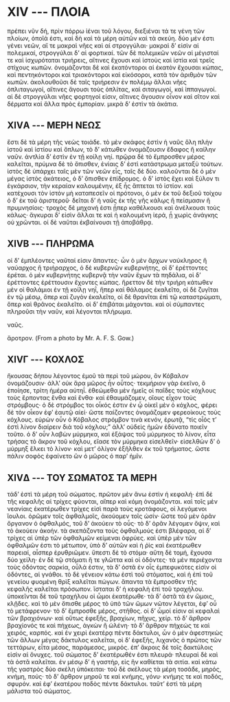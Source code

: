 
# XIV --- ΠΛΟΙΑ

πρέπει νῦν δή, πρὶν πόρρω ἰέναι τοῦ λόγου,
διεξιέναι τά τε γένη τῶν πλοίων, ὁποῖά ἐστι, καὶ δὴ
καὶ τὰ μέρη αὐτῶν καὶ τὰ σκεύη. δύο μέν ἐστι γένει
νεῶν, αἵ τε μακραὶ νῆες καὶ αἱ στρογγύλαι· μακραὶ
δ’ εἰσὶν αἱ πολεμικαί, στρογγύλαι δ’ αἱ φορτικαί.
τῶν δὲ πολεμικῶν νεῶν αἱ μέγισταί τε καὶ ἰσχυρόταται
τριήρεις, αἵτινες ἔχουσι καὶ ἱστοὺς καὶ ἱστία
καὶ τρεῖς στίχους κωπῶν. ὀνομάζονται δὲ καὶ ἑκατόντοροι
αἱ ἑκατὸν ἔχουσαι κώπας, καὶ πεντηκόντοροι
καὶ τριακόντοροι καὶ εἰκόσοροι, κατὰ τὸν ἀριθμὸν τῶν
κωπῶν. ἀκολουθοῦσι δὲ ταῖς τριήρεσιν ἐν πολέμῳ
ἄλλαι νῆες ὁπλιταγωγοί, αἵτινες ἄγουσι τοὺς ὁπλίτας,
καὶ σιταγωγοί, καὶ ἱππαγωγοί.
αἱ δὲ στρογγύλαι νῆες φορτηγοί εἰσιν, αἵτινες
ἄγουσιν οἶνον καὶ σῖτον καὶ δέρματα καὶ ἄλλα πρὸς
ἐμπορίαν.
μικρὰ δ’ ἐστὶν τὰ ἀκάτια.


## XIVΑ --- ΜΕΡΗ ΝΕΩΣ

ἔστι δὲ τὰ μέρη τῆς νεὼς τοιάδε.
τὸ μὲν σκάφος ἐστὶν ἡ ναῦς ὅλη πλὴν ἱστοῦ καὶ
ἱστίου καὶ ὅπλων, τὸ δ’ κάτωθεν ὀνομάζουσιν ἔδαφος
ἢ καίλην ναῦν. ἀντλία δ’ ἐστὶν ἐν τῇ κοίλῃ νηί.
πρῷρα δὲ τὸ ἔμπροσθεν μέρος καλεῖται, πρύμνα δὲ
τὸ ὄπισθεν, ἐνίαις δ’ ἐστὶ κατάστρωμα μεταξὺ τούτων.
ἱστὸς δὲ ὑπάρχει ταῖς μὲν τῶν νεῶν εἷς, ταῖς δὲ
δύο. καλοῦνται δὲ ὁ μὲν μέγας ἱστὸς ἀκάτειος, ὁ δ’
ὄπισθεν ἐπίδρομος. ὁ δ’ ἱστὸς ἔχει καὶ ξύλον τι
ἐγκάρσιον, τὴν κεραίαν καλουμένην, ἐξ ἧς ἅπτεται τὸ
ἱστίον. καὶ κατέχουσι τὸν ἱστὸν μὴ καταπεσεῖν οἱ
πρότονοι, ὁ μὲν ἐκ τοῦ δεξιοῦ τοίχου ὁ δ’ ἐκ τοῦ
ἀριστεροῦ· δεῖται δ’ ἡ ναῦς ἐκ τῆς γῆς κάλῳς ἢ πείσμασιν
ἢ πρυμνησίοις· τροχὸς δὲ μηχανή ἐστι ᾗπερ
καθέλκουσι καὶ ἀνέλκουσι τοὺς κάλως· ἄγκυραι δ’ εἰσὶν
ἄλλαι τε καὶ ἡ καλουμένη ἱερά, ᾗ χωρὶς ἀνάγκης οὐ
χρῶνται. οἱ δὲ ναῦται ἐκβαίνουσι τῇ ἀποβάθρᾳ.


## XIVΒ --- ΠΛΗΡΩΜΑ

οἱ δ’ ἐμπλέοντες ναῦταί εἰσιν ἅπαντες· ὧν ὁ μὲν
ἄρχων ναύκληρος ἢ ναύαρχος ἢ τριήραρχος, ὁ δὲ
κυβερνῶν κυβερνήτης, οἱ δ’ ἐρέττοντες ἐρέται.
ὁ μὲν κυβερνήτης κυβερνᾷ τὴν ναῦν ἔχων τὰ
πηδάλια, οἱ δ’ ἐρέττοντες ἐρέττουσιν ἔχοντες κώπας.
ἤρεττον δὲ τὴν τριήρη κάτωθεν μὲν οἱ θαλάμιοι ἐν τῇ
κοίλῃ νηΐ, ἥπερ καὶ θάλαμος ἐκαλεῖτο, οἱ δὲ ζυγῖται
ἐν τῷ μέσῳ, ὅπερ καὶ ζυγὸν ἐκαλεῖτο, οἱ δὲ θρανῖται
ἐπὶ τῷ καταστρώματι, ὅπερ καὶ θρᾶνος ἐκαλεῖτο. οἱ
δ’ ἐπιβάται μάχονται. καὶ οἱ σύμπαντες πληροῦσι
τὴν ναῦν, καὶ λέγονται πλήρωμα.



ναῦς.



ἄροτρον.
(From a photo by Mr. A. F. S. Gow.)



## XIVΓ --- ΚΟΧΛΟΣ

ἤκουσας δήπου λέγοντος ἐμοῦ τὰ περὶ τοῦ μώρου,
ὃν Κόβαλον ὀνομάζουσιν· ἀλλ’ οὐκ ἄρα μῶρος ἦν
οὗτος· τεκμήριον γὰρ ἐκεῖνο, ὃ ἐποίησε, τρίτη ἡμέρα
αὑτηΐ. ἐθεώμεθα μὲν ἡμεῖς οἱ παῖδες τοὺς κόχλους
τοὺς ἕρποντας ἔνθα καὶ ἔνθα· καὶ ἐθαυμάζομεν, οἵους
εἶχον τοὺς στρόμβους· ὁ δὲ στρόμβος τοι οἶκός
ἐστιν ἐν ᾧ οἰκεῖ μὲν ὁ κόχλος, φέρει δὲ τὸν οἶκον
ἐφ’ ἑαυτῷ αἰεί· ὥστε παίζοντες ὀνομάζομεν φερεοίκους
τοὺς κόχλους. εὑρὼν οὖν ὁ Κόβαλος στρόμβον τινὰ
κενόν, ἐρωτᾷ, “τίς οἷός τ’ ἐστὶ λίνον διαίρειν διὰ τοῦ
κόχλου;” ἀλλ’ οὐδεὶς ἡμῶν ἐδύνατο ποιεῖν τοῦτο. ὁ
δ’ οὖν λαβὼν μύρμηκα, καὶ ἐξάψας τοῦ μύρμηκος
τὸ λίνον, εἶτα τρήσας τὸ ἄκρον τοῦ κόχλου, εἴασε
τὸν μύρμηκα εἰσελθεῖν· εἰσελθὼν δ’ ὁ μύρμηξ ἕλκει
τὸ λίνον· καὶ μετ’ ὀλίγον ἐξῆλθεν ἐκ τοῦ τρήματος.
ὥστε πάλιν σοφὸς ἐφαίνετο ὢν ὁ μῶρος ὁ παρ’
ἡμῖν.


## XIVΔ --- ΤΟΥ ΣΩΜΑΤΟΣ ΤΑ ΜΕΡΗ

τάδ’ ἐστὶ τὰ μέρη τοῦ σώματος. πρῶτον μὲν
ἄνω ἐστὶν ἡ κεφαλή· ἐπὶ δὲ τῆς κεφαλῆς αἱ τρίχες
φύονται, αἵπερ καὶ κόμη ὀνομάζονται. καὶ τοῖς μὲν
νεανίαις ἑκατέρωθεν τρίχες εἰσὶ παρὰ τοὺς κροτάφους,
οἱ λεγόμενοι ἴουλοι. ὁρῶμεν τοῖς ἀφθαλμοῖς, ἀκούομεν
τοῖς ὠσίν· ὥστε τοῦ μὲν ὁρᾶν ὄργανον ὁ ὀφθαλμός,
τοῦ δ’ ἀκούειν τὸ οὖς· τὸ δ’ ὁρᾶν λέγομεν ὄψιν,
καὶ τὸ ἀκούειν ἀκοήν. τὰ σκεπάζοντα τοὺς ὀφθαλμούς
ἐστι βλέφαρα, αἱ δ’ τρίχες αἱ ὑπὲρ τῶν ὀφθαλμῶν 
κείμεναι ὀφρύες. καὶ ὑπὲρ μὲν τῶν ὀφθαλμῶν ἐστι τὸ
μέτωπον, ὑπὸ δ’ αὐτῶν καὶ ἡ ῥὶς καὶ ἑκατέρωθεν
παρειαί, αἷσπερ ἐρυθριῶμεν. ὕπεστι δὲ τὸ στόμα·
αὕτη δὲ τομή, ἔχουσα δύο χείλη· ἐν δὲ τῷ στόματι ἥ
τε γλῶττα καὶ οἱ ὀδόντες· τὰ μὲν περιέχοντα τοὺς
ὀδόντας σαρκία, οὖλά ἐστιν, τὰ δ’ ὀστᾶ ἐν οἷς ἐμπεφυκότες
εἰσὶν οἱ ὀδόντες, αἱ γνάθοι. τὸ δὲ γένειον κάτω
ἐστὶ τοῦ στόματος, καὶ ἡ ἐπὶ τοῦ γενείου φυομένη
θρὶξ καλεῖται πώγων. ἅπαντα τὰ ἔμπροσθεν τῆς
κεφαλῆς καλεῖται πρόσωπον.
ἵσταται δ’ ἡ κεφαλὴ ἐπὶ τοῦ τραχήλου. ὑποκεῖνται
δὲ τοῦ τραχήλου οἱ ὦμοι ἑκατέρωθε· τὰ δ’ ὀστᾶ τὰ
ἐν ὤμοις, κλῇδες. καὶ τὸ μὲν ὄπισθε μέρος τὸ ὑπὸ
τῶν ὤμων νῶτον λέγεται, ἐφ’ οὗ τὸ μετάφρενον· τὸ
δ’ ἔμπροσθε μέρος, στῆθος. οἱ δ’ ὦμοί εἰσιν αἱ
κεφαλαὶ τῶν βραχιόνων· καὶ οὕτως ἐφεξῆς, βραχίων,
πῆχυς, χείρ. τὸ δ’ ἄρθρον βραχίονός τε καὶ πήχεως,
ἀγκὼν ἢ ὠλένη· τὸ δ’ ἄρθρον πήχεώς τε καὶ χειρός,
καρπός. καὶ ἐν χειρὶ ἑκατέρᾳ πέντε δάκτυλοι, ὧν ὁ
μὲν ἀφεστηκὼς τῶν ἄλλων μέγας δάκτυλος καλεῖται,
οἱ δ’ ἐφεξῆς, λιχανὸς ὁ πρῶτος τῶν τεττάρων, εἶτα
μέσος, παράμεσος, μικρός. ἐπ’ ἄκροις δὲ τοῖς δακτύλοις
εἰσὶν αἱ ὄνυχες.
τοῦ σώματος δ’ ἑκατέρωθέν ἐστι πλευρά· πλευραὶ
δὲ καὶ τὰ ὀστᾶ καλεῖται. ἐν μέσῳ δ’ ἡ γαστήρ, εἰς
ἣν καθίεται τὰ σιτία.
καὶ κάτω τῆς γαστρὸς δύο σκέλη ὑπόκειται· τοῦ
δὲ σκέλους τὰ μέρη τοσάδε, μηρός, κνήμη, πούς· τὸ
δ’ ἄρθρον μηροῦ τε καὶ κνήμης, γόνυ· κνήμης τε καὶ
ποδός, σφυρόν. καὶ ἐφ’ ἑκατέρου ποδὸς πέντε δάκτυλοι.
ταῦτ’ ἐστὶ τὰ μέρη μάλιστα τοῦ σώματος.

